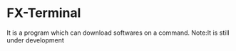 # FX-Terminal
It is a program which can download softwares on a command.
Note:It is still under development
